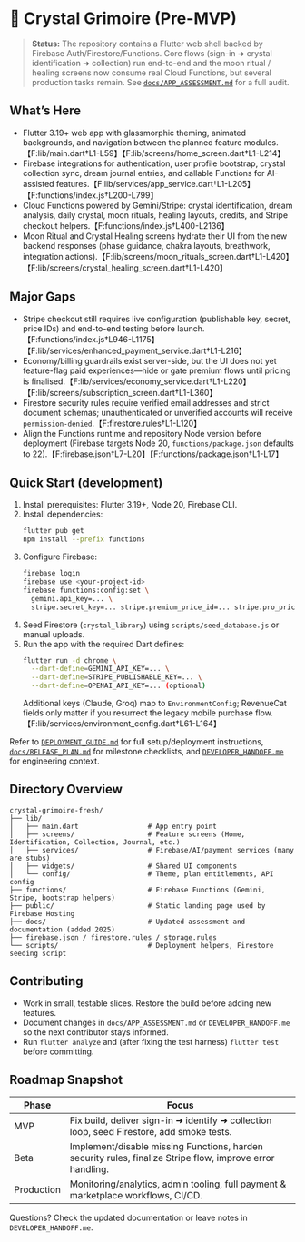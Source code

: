 # 🔮 Crystal Grimoire (Pre-MVP)

> **Status:** The repository contains a Flutter web shell backed by Firebase Auth/Firestore/Functions. Core flows (sign-in ➜ crystal identification ➜ collection) run end-to-end and the moon ritual / healing screens now consume real Cloud Functions, but several production tasks remain. See [`docs/APP_ASSESSMENT.md`](docs/APP_ASSESSMENT.md) for a full audit.

## What’s Here
- Flutter 3.19+ web app with glassmorphic theming, animated backgrounds, and navigation between the planned feature modules.【F:lib/main.dart†L1-L59】【F:lib/screens/home_screen.dart†L1-L214】
- Firebase integrations for authentication, user profile bootstrap, crystal collection sync, dream journal entries, and callable Functions for AI-assisted features.【F:lib/services/app_service.dart†L1-L205】【F:functions/index.js†L200-L799】
- Cloud Functions powered by Gemini/Stripe: crystal identification, dream analysis, daily crystal, moon rituals, healing layouts, credits, and Stripe checkout helpers.【F:functions/index.js†L400-L2136】
- Moon Ritual and Crystal Healing screens hydrate their UI from the new backend responses (phase guidance, chakra layouts, breathwork, integration actions).【F:lib/screens/moon_rituals_screen.dart†L1-L420】【F:lib/screens/crystal_healing_screen.dart†L1-L420】

## Major Gaps
- Stripe checkout still requires live configuration (publishable key, secret, price IDs) and end-to-end testing before launch.【F:functions/index.js†L946-L1175】【F:lib/services/enhanced_payment_service.dart†L1-L216】
- Economy/billing guardrails exist server-side, but the UI does not yet feature-flag paid experiences—hide or gate premium flows until pricing is finalised.【F:lib/services/economy_service.dart†L1-L220】【F:lib/screens/subscription_screen.dart†L1-L360】
- Firestore security rules require verified email addresses and strict document schemas; unauthenticated or unverified accounts will receive `permission-denied`.【F:firestore.rules†L1-L120】
- Align the Functions runtime and repository Node version before deployment (Firebase targets Node 20, `functions/package.json` defaults to 22).【F:firebase.json†L7-L20】【F:functions/package.json†L1-L17】

## Quick Start (development)
1. Install prerequisites: Flutter 3.19+, Node 20, Firebase CLI.
2. Install dependencies:
   ```bash
   flutter pub get
   npm install --prefix functions
   ```
3. Configure Firebase:
   ```bash
   firebase login
   firebase use <your-project-id>
   firebase functions:config:set \
     gemini.api_key=... \
     stripe.secret_key=... stripe.premium_price_id=... stripe.pro_price_id=... stripe.founders_price_id=...
   ```
4. Seed Firestore (`crystal_library`) using `scripts/seed_database.js` or manual uploads.
5. Run the app with the required Dart defines:
   ```bash
   flutter run -d chrome \
     --dart-define=GEMINI_API_KEY=... \
     --dart-define=STRIPE_PUBLISHABLE_KEY=... \
     --dart-define=OPENAI_API_KEY=... (optional)
   ```
   Additional keys (Claude, Groq) map to `EnvironmentConfig`; RevenueCat fields only matter if you resurrect the legacy mobile purchase flow.【F:lib/services/environment_config.dart†L61-L164】

Refer to [`DEPLOYMENT_GUIDE.md`](DEPLOYMENT_GUIDE.md) for full setup/deployment instructions, [`docs/RELEASE_PLAN.md`](docs/RELEASE_PLAN.md) for milestone checklists, and [`DEVELOPER_HANDOFF.me`](DEVELOPER_HANDOFF.me) for engineering context.

## Directory Overview
```
crystal-grimoire-fresh/
├── lib/
│   ├── main.dart                 # App entry point
│   ├── screens/                  # Feature screens (Home, Identification, Collection, Journal, etc.)
│   ├── services/                 # Firebase/AI/payment services (many are stubs)
│   ├── widgets/                  # Shared UI components
│   └── config/                   # Theme, plan entitlements, API config
├── functions/                    # Firebase Functions (Gemini, Stripe, bootstrap helpers)
├── public/                       # Static landing page used by Firebase Hosting
├── docs/                         # Updated assessment and documentation (added 2025)
├── firebase.json / firestore.rules / storage.rules
└── scripts/                      # Deployment helpers, Firestore seeding script
```

## Contributing
- Work in small, testable slices. Restore the build before adding new features.
- Document changes in `docs/APP_ASSESSMENT.md` or `DEVELOPER_HANDOFF.me` so the next contributor stays informed.
- Run `flutter analyze` and (after fixing the test harness) `flutter test` before committing.

## Roadmap Snapshot
| Phase | Focus |
| --- | --- |
| MVP | Fix build, deliver sign-in ➜ identify ➜ collection loop, seed Firestore, add smoke tests. |
| Beta | Implement/disable missing Functions, harden security rules, finalize Stripe flow, improve error handling. |
| Production | Monitoring/analytics, admin tooling, full payment & marketplace workflows, CI/CD. |

Questions? Check the updated documentation or leave notes in `DEVELOPER_HANDOFF.me`.
